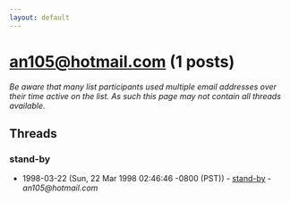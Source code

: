 ```yaml
---
layout: default
---
```


# an105@hotmail.com (1 posts)

_Be aware that many list participants used multiple email addresses over their time active on the list. As such this page may not contain all threads available._

## Threads

### stand-by
+ 1998-03-22 (Sun, 22 Mar 1998 02:46:46 -0800 (PST)) - [stand-by](/archive/1998/03/c1e3fabef5b5167ae49782e51d4669ae0675a33b649a4239a694c92914775a8e) - _an105@hotmail.com_

